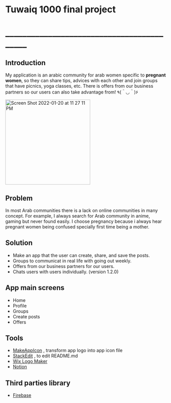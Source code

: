 # Tuwaiq 1000 final project
# __________________________________________
## Introduction 
My application is an arabic community for arab women specific to **pregnant women**, so they can share tips, advices with each other and join groups that have picnics, yoga classes, etc.
There is offers from our business partners so our users can also take advantage from! ٩(＾◡＾)۶

<img width="265" alt="Screen Shot 2022-01-20 at 11 27 11 PM" src="https://user-images.githubusercontent.com/92252688/150671623-afdc158e-3633-4dd5-8188-e05ef677cb4b.png">

## Problem
In most Arab communities there is a lack on online communities in many concept. For example, I always search for Arab community in anime, gaming but never found easily. I choose pregnancy because i always hear pregnant women being confused specially first time being a mother.


## Solution
- Make an app that the user can create, share, and save the posts.
- Groups to communicat in real life with going out weekly.
- Offers from our business partners for our users.
- Chats users with users individually. (version 1.2.0)

## App main screens 
- Home
- Profile
- Groups
- Create posts
- Offers

## Tools
- [MakeAppIcon](https://makeappicon.com/) , transform app logo into app icon file
- [StackEdit](https://stackedit.io/app#/) , to edit README.md
- [Wix Logo Maker](https://www.wix.com/logo/maker/)
- [Notion](https://www.notion.so/templates)

## Third parties library 
- [Firebase](https://firebase.google.com)
